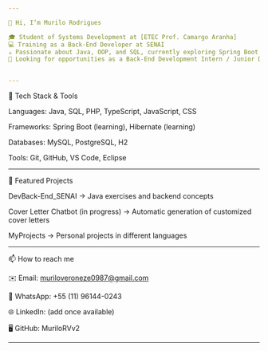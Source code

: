 ```yaml
---

👋 Hi, I’m Murilo Rodrigues

🎓 Student of Systems Development at [ETEC Prof. Camargo Aranha]
💻 Training as a Back-End Developer at SENAI
☕ Passionate about Java, OOP, and SQL, currently exploring Spring Boot and REST APIs
🚀 Looking for opportunities as a Back-End Development Intern / Junior Developer


---
```


🔧 Tech Stack & Tools

Languages: Java, SQL, PHP, TypeScript, JavaScript, CSS

Frameworks: Spring Boot (learning), Hibernate (learning)

Databases: MySQL, PostgreSQL, H2

Tools: Git, GitHub, VS Code, Eclipse



---

📂 Featured Projects

DevBack-End_SENAI → Java exercises and backend concepts

Cover Letter Chatbot (in progress) → Automatic generation of customized cover letters

MyProjects → Personal projects in different languages



---

📫 How to reach me

✉️ Email: muriloveroneze0987@gmail.com

📱 WhatsApp: +55 (11) 96144-0243

🌐 LinkedIn: (add once available)

🖥️ GitHub: MuriloRVv2



---
